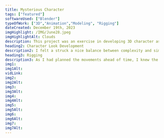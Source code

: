 ```yaml
---
title: Mysterious Character
tags: ["featured"]
softwareUsed: ["Blender"]
typeOfWork: ["3D","Animation","Modeling", "Rigging"]
dateCreated: December 19th, 2023
imgHighlight: /IMG/June28.jpeg
imgHighlightAlt: Clouds
description: This project was an exercise in developing 3D character assets along with simulating the use of assets from a team. This meant while the environmental design was completed entirely by me, the models for the environments were sourced from other artists on the internet. The character, however, was created entirely by me, including rigging!
heading2: Character Look Development
description2: I felt a struck a nice balance between complexity and simplicity, with enough elements to make an interesting silhouette, but few enough to fit the style of the animation. I started with a sketch, and moved to 3d, and I can say that this workflow sped the entire process up a lot compared to starting from scratch. Even a simple outline of the staff made the creation process faster and more enjoyable.
heading3: Rigging  
description3: As I had planned the movements ahead of time, I knew the rig I needed only needed to support some more general and simple movements. This helped create a better working rig as more time could go into the weight paint part of the process.
img1: 
img1Alt:
vidLink:
img2: 
img2Alt: 
img3: 
img3Alt: 
img4: 
img4Alt: 
img5: 
img5Alt: 
img6: 
img6Alt: 
img7: 
img7Alt: 
---
```


